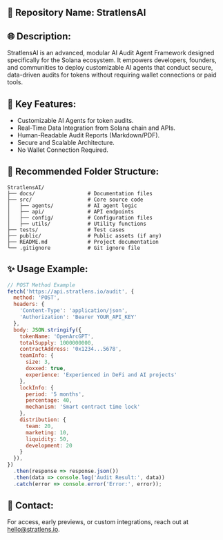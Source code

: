 

## 📌 Repository Name: StratlensAI

## 🌐 Description:

StratlensAI is an advanced, modular AI Audit Agent Framework designed specifically for the Solana ecosystem. It empowers developers, founders, and communities to deploy customizable AI agents that conduct secure, data-driven audits for tokens without requiring wallet connections or paid tools.

## 🚀 Key Features:

* Customizable AI Agents for token audits.
* Real-Time Data Integration from Solana chain and APIs.
* Human-Readable Audit Reports (Markdown/PDF).
* Secure and Scalable Architecture.
* No Wallet Connection Required.

## 📂 Recommended Folder Structure:

```
StratlensAI/
├── docs/                 # Documentation files
├── src/                  # Core source code
│   ├── agents/           # AI agent logic
│   ├── api/              # API endpoints
│   ├── config/           # Configuration files
│   ├── utils/            # Utility functions
├── tests/                # Test cases
├── public/               # Public assets (if any)
├── README.md             # Project documentation
└── .gitignore            # Git ignore file
```

## ✨ Usage Example:

```javascript
// POST Method Example
fetch('https://api.stratlens.io/audit', {
  method: 'POST',
  headers: {
    'Content-Type': 'application/json',
    'Authorization': 'Bearer YOUR_API_KEY'
  },
  body: JSON.stringify({
    tokenName: 'OpenArcGPT',
    totalSupply: 1000000000,
    contractAddress: '0x1234...5678',
    teamInfo: {
      size: 3,
      doxxed: true,
      experience: 'Experienced in DeFi and AI projects'
    },
    lockInfo: {
      period: '5 months',
      percentage: 40,
      mechanism: 'Smart contract time lock'
    },
    distribution: {
      team: 20,
      marketing: 10,
      liquidity: 50,
      development: 20
    }
  }),
})
  .then(response => response.json())
  .then(data => console.log('Audit Result:', data))
  .catch(error => console.error('Error:', error));
```

## 📧 Contact:

For access, early previews, or custom integrations, reach out at [hello@stratlens.io](mailto:hello@stratlens.io).
